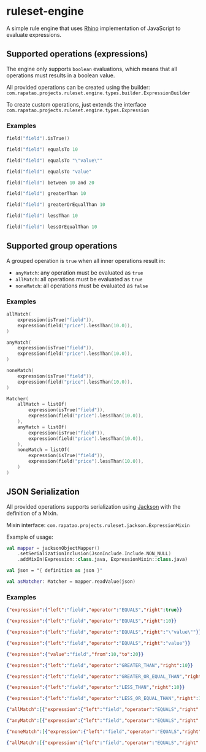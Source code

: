 # ruleset-engine

A simple rule engine that uses [Rhino](https://github.com/mozilla/rhino) implementation of JavaScript to evaluate expressions.

## Supported operations (expressions)

The engine only supports `boolean` evaluations, which means that all operations must results in a boolean value.

All provided operations can be created using the
builder: `com.rapatao.projects.ruleset.engine.types.builder.ExpressionBuilder`

To create custom operations, just extends the interface `com.rapatao.projects.ruleset.engine.types.Expression`

### Examples

````kotlin
field("field").isTrue()

field("field") equalsTo 10

field("field") equalsTo "\"value\""

field("field") equalsTo "value"

field("field") between 10 and 20

field("field") greaterThan 10

field("field") greaterOrEqualThan 10

field("field") lessThan 10

field("field") lessOrEqualThan 10
````

## Supported group operations

A grouped operation is `true` when all inner operations result in:

* `anyMatch`: any operation must be evaluated as `true`
* `allMatch`: all operations must be evaluated as `true`
* `noneMatch`: all operations must be evaluated as `false`

### Examples

````kotlin
allMatch(
    expression(isTrue("field")),
    expression(field("price").lessThan(10.0)),
)

anyMatch(
    expression(isTrue("field")),
    expression(field("price").lessThan(10.0)),
)

noneMatch(
    expression(isTrue("field")),
    expression(field("price").lessThan(10.0)),
)

Matcher(
    allMatch = listOf(
        expression(isTrue("field")),
        expression(field("price").lessThan(10.0)),
    ),
    anyMatch = listOf(
        expression(isTrue("field")),
        expression(field("price").lessThan(10.0)),
    ),
    noneMatch = listOf(
        expression(isTrue("field")),
        expression(field("price").lessThan(10.0)),
    )
)
````

## JSON Serialization

All provided operations supports serialization using [Jackson](https://github.com/FasterXML/jackson) with the definition
of a Mixin.

Mixin interface: `com.rapatao.projects.ruleset.jackson.ExpressionMixin`

Example of usage:

```kotlin
val mapper = jacksonObjectMapper()
    .setSerializationInclusion(JsonInclude.Include.NON_NULL)
    .addMixIn(Expression::class.java, ExpressionMixin::class.java)

val json = "{ definition as json }"

val asMatcher: Matcher = mapper.readValue(json)
```

### Examples

```json
{"expression":{"left":"field","operator":"EQUALS","right":true}}
```
```json
{"expression":{"left":"field","operator":"EQUALS","right":10}}
```
```json
{"expression":{"left":"field","operator":"EQUALS","right":"\"value\""}}
```
```json
{"expression":{"left":"field","operator":"EQUALS","right":"value"}}
```
```json
{"expression":{"value":"field","from":10,"to":20}}
```
```json
{"expression":{"left":"field","operator":"GREATER_THAN","right":10}}
```
```json
{"expression":{"left":"field","operator":"GREATER_OR_EQUAL_THAN","right":10}}
```
```json
{"expression":{"left":"field","operator":"LESS_THAN","right":10}}
```
```json
{"expression":{"left":"field","operator":"LESS_OR_EQUAL_THAN","right":10}}
```
```json
{"allMatch":[{"expression":{"left":"field","operator":"EQUALS","right":true}},{"expression":{"left":"price","operator":"LESS_THAN","right":10.0}}]}
```
```json
{"anyMatch":[{"expression":{"left":"field","operator":"EQUALS","right":true}},{"expression":{"left":"price","operator":"LESS_THAN","right":10.0}}]}
```
```json
{"noneMatch":[{"expression":{"left":"field","operator":"EQUALS","right":true}},{"expression":{"left":"price","operator":"LESS_THAN","right":10.0}}]}
```
```json
{"allMatch":[{"expression":{"left":"field","operator":"EQUALS","right":true}},{"expression":{"left":"price","operator":"LESS_THAN","right":10.0}}],"anyMatch":[{"expression":{"left":"field","operator":"EQUALS","right":true}},{"expression":{"left":"price","operator":"LESS_THAN","right":10.0}}],"noneMatch":[{"expression":{"left":"field","operator":"EQUALS","right":true}},{"expression":{"left":"price","operator":"LESS_THAN","right":10.0}}]}
```
